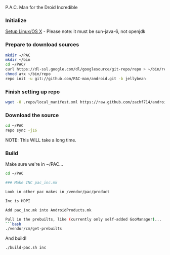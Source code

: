 P.A.C. Man for the Droid Incredible


### Initialize
[Setup Linux/OS X](http://source.android.com/source/initializing.html) - Please note: it must be sun-java-6, not openjdk

### Prepare to download sources
```bash
mkdir ~/PAC
mkdir ~/bin
cd ~/PAC/
curl https://dl-ssl.google.com/dl/googlesource/git-repo/repo > ~/bin/repo
chmod a+x ~/bin/repo
repo init -u git://github.com/PAC-man/android.git -b jellybean
```

### Finish setting up repo
```bash
wget -O .repo/local_manifest.xml https://raw.github.com/zachf714/android_device_htc_inc/jellybean-cm/Manifest/local_manifest.xml
```

### Download the source
```bash
cd ~/PAC
repo sync -j16
```
NOTE: This WILL take a long time.

### Build
Make sure we're in ~/PAC...
```bash
cd ~/PAC

### Make INC pac_inc.mk

Look in other pac makes in /vendor/pac/product

Inc is HDPI

Add pac_inc.mk into AndroidProducts.mk

Pull in the prebuilts, like (currently only self-added GooManager)...
```bash
./vendor/cm/get-prebuilts
```
And build!
```bash
./build-pac.sh inc
```

